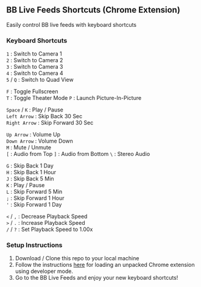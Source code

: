 ## BB Live Feeds Shortcuts (Chrome Extension)

Easily control BB live feeds with keyboard shortcuts

### Keyboard Shortcuts

`1` : Switch to Camera 1  
`2` : Switch to Camera 2  
`3` : Switch to Camera 3  
`4` : Switch to Camera 4  
`5` / `Q` : Switch to Quad View

`F` : Toggle Fullscreen  
`T` : Toggle Theater Mode
`P` : Launch Picture-In-Picture

`Space` / `K` : Play / Pause  
`Left Arrow` : Skip Back 30 Sec  
`Right Arrow` : Skip Forward 30 Sec

`Up Arrow` : Volume Up  
`Down Arrow` : Volume Down  
`M` : Mute / Unmute  
`[` : Audio from Top
`]` : Audio from Bottom 
`\` : Stereo Audio

`G` : Skip Back 1 Day  
`H` : Skip Back 1 Hour  
`J` : Skip Back 5 Min  
`K` : Play / Pause  
`L` : Skip Forward 5 Min  
`;` : Skip Forward 1 Hour  
`'` : Skip Forward 1 Day

`<` / `,` : Decrease Playback Speed  
`>` / `.` : Increase Playback Speed  
`/` / `?` : Set Playback Speed to 1.00x

### Setup Instructions

1. Download / Clone this repo to your local machine
2. Follow the instructions [here](https://developer.chrome.com/extensions/getstarted) for loading an unpacked Chrome extension using developer mode.
3. Go to the BB Live Feeds and enjoy your new keyboard shortcuts!

